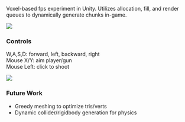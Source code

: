 Voxel-based fps experiment in Unity. Utilizes allocation, fill, and render queues to dynamically generate chunks in-game. 

![](img/generation_test.gif)  

### Controls
W,A,S,D: forward, left, backward, right  
Mouse X/Y: aim player/gun  
Mouse Left: click to shoot  

![](img/destruction_test.gif)  

### Future Work
- Greedy meshing to optimize tris/verts  
- Dynamic collider/rigidbody generation for physics  